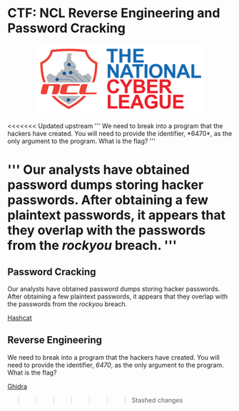 # CTF: NCL Reverse Engineering and Password Cracking
<p align="center">
  <img src="NCL.png" />
</p>
<<<<<<< Updated upstream
'''
We need to break into a program that the hackers have created. You will need to provide the identifier, *6470*, as the only argument to the program.
What is the flag?
'''

'''
Our analysts have obtained password dumps storing hacker passwords. After obtaining a few plaintext passwords, it appears that they overlap with the passwords from the *rockyou* breach.
'''
=======

## Password Cracking

Our analysts have obtained password dumps storing hacker passwords. After obtaining a few plaintext passwords, it appears that they overlap with the passwords from the *rockyou* breach.

[Hashcat](https://hashcat.net/hashcat/)


## Reverse Engineering

We need to break into a program that the hackers have created. You will need to provide the identifier, *6470*, as the only argument to the program.
What is the flag?

[Ghidra](https://ghidra-sre.org/)
>>>>>>> Stashed changes
